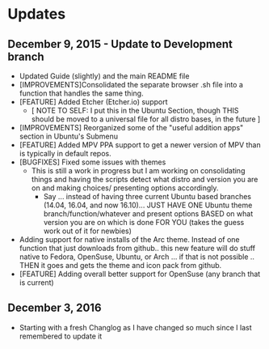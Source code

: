 # Updates

## December 9, 2015 - Update to Development branch
- Updated Guide (slightly) and the main README file
- [IMPROVEMENTS]Consolidated the separate browser .sh file into a function that handles the same thing.
- [FEATURE] Added Etcher (Etcher.io) support
  - [ NOTE TO SELF: I put this in the Ubuntu Section, though THIS should be moved to a universal file for all distro bases, in the future ]
- [IMPROVEMENTS] Reorganized some of the "useful addition apps" section in Ubuntu's Submenu
- [FEATURE] Added MPV PPA support to get a newer version of MPV than is typically in default repos.
- [BUGFIXES] Fixed some issues with themes
  - This is still a work in progress but I am working on consolidating things and having the scripts detect what distro and version you are on and making choices/ presenting options accordingly.
    - Say ... instead of having three current Ubuntu based branches (14.04, 16.04, and now 16.10)... JUST HAVE ONE Ubuntu theme branch/function/whatever and present options BASED on what version you are on which is done FOR YOU (takes the guess work out of it for newbies)
- Adding support for native installs of the Arc theme.   Instead of one function that just downloads from github.. this new feature will do stuff native to  Fedora, OpenSuse, Ubuntu, or Arch ... if that is not possible .. THEN it goes and gets the theme and icon pack from github.
- [FEATURE] Adding overall better support for OpenSuse (any branch that is current)


## December 3, 2016
- Starting with a fresh Changlog as I have changed so much since I last remembered to update it
